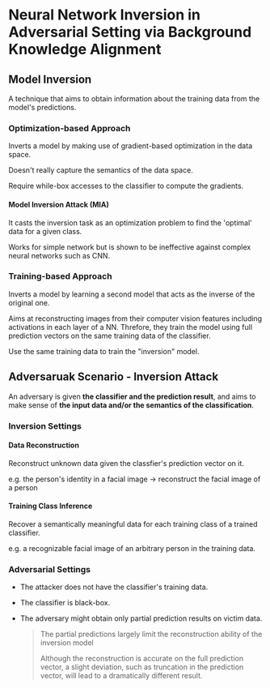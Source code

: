 # Neural Network Inversion in Adversarial Setting via Background Knowledge Alignment

## Model Inversion

A technique that aims to obtain information about the training data from the model's predictions.

### Optimization-based Approach

Inverts a model by making use of gradient-based optimization in the data space.

Doesn't really capture the semantics of the data space.

Require while-box accesses to the classifier to compute the gradients.

#### Model Inversion Attack (MIA)

It casts the inversion task as an optimization problem to find the 'optimal' data for a given class.

Works for simple network but is shown to be ineffective against complex neural networks such as CNN.

### Training-based Approach

Inverts a model by learning a second model that acts as the inverse of the original one.

Aims at reconstructing images from their computer vision features including activations in each layer of a NN. Threfore, they train the model using full prediction vectors on the same training data of the classifier.

Use the same training data to train the "inversion" model.

## Adversaruak Scenario - Inversion Attack

An adversary is given **the classifier and the prediction result**, and aims to make sense of **the input data and/or the semantics of the classification**.

### Inversion Settings

#### Data Reconstruction

Reconstruct unknown data given the classfier's prediction vector on it.

e.g. the person's identity in a facial image -> reconstruct the facial image of a person

#### Training Class Inference

Recover a semantically meaningful data for each training class of a trained classifier.

e.g. a recognizable facial image of an arbitrary person in the training data.

### Adversarial Settings

- The attacker does not have the classifier's training data.

- The classifier is black-box.

- The adversary might obtain only partial prediction results on victim data.

  > The partial predictions largely limit the reconstruction ability of the inversion model
  >
  > Although the reconstruction is accurate on the full prediction vector, a slight deviation, such as truncation in the prediction vector, will lead to a dramatically different result.